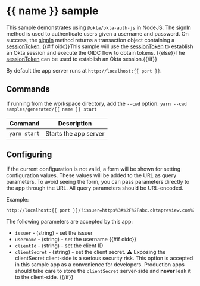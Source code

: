 [sessionToken]: https://developer.okta.com/docs/reference/api/sessions/#session-token
[signIn]: https://github.com/okta/okta-auth-js#signinoptions

# {{ name }} sample

This sample demonstrates using `@okta/okta-auth-js` in NodeJS. The [signIn][signIn] method is used to authenticate users given a username and password. On success, the [signIn][signIn] method returns a transaction object containing a [sessionToken][sessionToken]. {{#if oidc}}This sample will use the [sessionToken][sessionToken] to establish an Okta session and execute the OIDC flow to obtain tokens. {{else}}The [sessionToken][sessionToken] can be used to establish an Okta session.{{/if}}

By default the app server runs at `http://localhost:{{ port }}`.

## Commands

If running from the workspace directory, add the `--cwd` option: `yarn --cwd samples/generated/{{ name }} start`

| Command               | Description                    |
| --------------------- | ------------------------------ |
| `yarn start`          | Starts the app server |

## Configuring

If the current configuration is not valid, a form will be shown for setting configuration values. These values will be added to the URL as query parameters. To avoid seeing the form, you can pass parameters directly to the app through the URL. All query parameters should be URL-encoded.

Example:

```html
http://localhost:{{ port }}/?issuer=https%3A%2F%2Fabc.oktapreview.com%2Foauth2%2Fdefault
```

The following parameters are accepted by this app:

* `issuer` - (string) - set the issuer
* `username` - (string) - set the username
{{#if oidc}}
* `clientId` - (string) - set the client ID
* `clientSecret` - (string) - set the client secret. :warning: Exposing the clientSecret client-side is a serious security risk. This option is accepted in this sample app as a convenience for developers. Production apps should take care to store the `clientSecret` server-side and **never** leak it to the client-side.
{{/if}}
